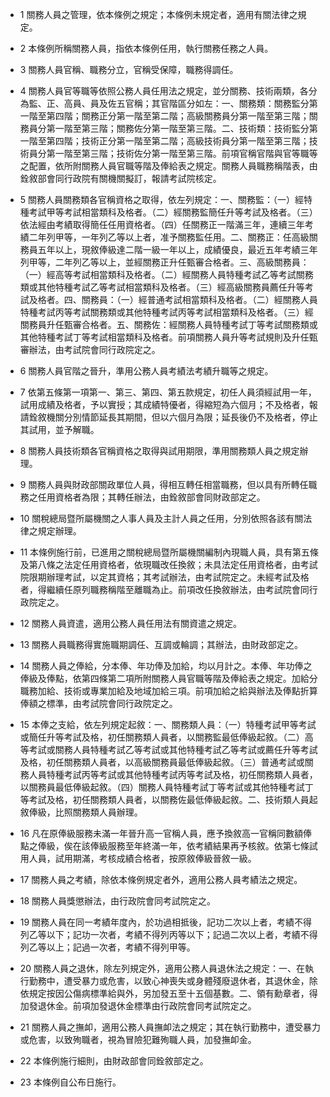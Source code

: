 * 1 關務人員之管理，依本條例之規定；本條例未規定者，適用有關法律之規定。

* 2 本條例所稱關務人員，指依本條例任用，執行關務任務之人員。

* 3 關務人員官稱、職務分立，官稱受保障，職務得調任。

* 4 關務人員官等職等依照公務人員任用法之規定，並分關務、技術兩類，各分為監、正、高員、員及佐五官稱；其官階區分如左：一、關務類：關務監分第一階至第四階；關務正分第一階至第二階；高級關務員分第一階至第三階；關務員分第一階至第三階；關務佐分第一階至第三階。二、技術類：技術監分第一階至第四階；技術正分第一階至第二階；高級技術員分第一階至第三階；技術員分第一階至第三階；技術佐分第一階至第三階。前項官稱官階與官等職等之配置，依所附關務人員官職等階及俸給表之規定。關務人員職務稱階表，由銓敘部會同行政院有關機關擬訂，報請考試院核定。

* 5 關務人員關務類各官稱資格之取得，依左列規定：一、關務監：（一）經特種考試甲等考試相當類科及格者。（二）經關務監簡任升等考試及格者。（三）依法經由考績取得簡任任用資格者。（四）任關務正一階滿三年，連續三年考績二年列甲等，一年列乙等以上者，准予關務監任用。二、關務正：任高級關務員五年以上，現敘俸級達二階一級一年以上，成績優良，最近五年考績三年列甲等，二年列乙等以上，並經關務正升任甄審合格者。三、高級關務員：（一）經高等考試相當類科及格者。（二）經關務人員特種考試乙等考試關務類或其他特種考試乙等考試相當類科及格者。（三）經高級關務員薦任升等考試及格者。四、關務員：（一）經普通考試相當類科及格者。（二）經關務人員特種考試丙等考試關務類或其他特種考試丙等考試相當類科及格者。（三）經關務員升任甄審合格者。五、關務佐：經關務人員特種考試丁等考試關務類或其他特種考試丁等考試相當類科及格者。前項關務人員升等考試規則及升任甄審辦法，由考試院會同行政院定之。

* 6 關務人員官階之晉升，準用公務人員考績法考績升職等之規定。

* 7 依第五條第一項第一、第三、第四、第五款規定，初任人員須經試用一年，試用成績及格者，予以實授；其成績特優者，得縮短為六個月；不及格者，報請銓敘機關分別情節延長其期間，但以六個月為限；延長後仍不及格者，停止其試用，並予解職。

* 8 關務人員技術類各官稱資格之取得與試用期限，準用關務類人員之規定辦理。

* 9 關務人員與財政部關政單位人員，得相互轉任相當職務，但以具有所轉任職務之任用資格者為限；其轉任辦法，由銓敘部會同財政部定之。

* 10 關稅總局暨所屬機關之人事人員及主計人員之任用，分別依照各該有關法律之規定辦理。

* 11 本條例施行前，已進用之關稅總局暨所屬機關編制內現職人員，具有第五條及第八條之法定任用資格者，依現職改任換敘；未具法定任用資格者，由考試院限期辦理考試，以定其資格；其考試辦法，由考試院定之。未經考試及格者，得繼續任原列職務稱階至離職為止。前項改任換敘辦法，由考試院會同行政院定之。

* 12 關務人員資遣，適用公務人員任用法有關資遣之規定。

* 13 關務人員職務得實施職期調任、互調或輪調；其辦法，由財政部定之。

* 14 關務人員之俸給，分本俸、年功俸及加給，均以月計之。本俸、年功俸之俸級及俸點，依第四條第二項所附關務人員官職等階及俸給表之規定。加給分職務加給、技術或專業加給及地域加給三項。前項加給之給與辦法及俸點折算俸額之標準，由考試院會同行政院定之。

* 15 本俸之支給，依左列規定起敘：一、關務類人員：（一）特種考試甲等考試或簡任升等考試及格，初任關務類人員者，以關務監最低俸級起敘。（二）高等考試或關務人員特種考試乙等考試或其他特種考試乙等考試或薦任升等考試及格，初任關務類人員者，以高級關務員最低俸級起敘。（三）普通考試或關務人員特種考試丙等考試或其他特種考試丙等考試及格，初任關務類人員者，以關務員最低俸級起敘。（四）關務人員特種考試丁等考試或其他特種考試丁等考試及格，初任關務類人員者，以關務佐最低俸級起敘。二、技術類人員起敘俸級，比照關務類人員辦理。

* 16 凡在原俸級服務未滿一年晉升高一官稱人員，應予換敘高一官稱同數額俸點之俸級，俟在該俸級服務至年終滿一年，依考績結果再予核敘。依第七條試用人員，試用期滿，考核成績合格者，按原敘俸級晉敘一級。

* 17 關務人員之考績，除依本條例規定者外，適用公務人員考績法之規定。

* 18 關務人員獎懲辦法，由行政院會同考試院定之。

* 19 關務人員在同一考績年度內，於功過相抵後，記功二次以上者，考績不得列乙等以下；記功一次者，考績不得列丙等以下；記過二次以上者，考績不得列乙等以上；記過一次者，考績不得列甲等。

* 20 關務人員之退休，除左列規定外，適用公務人員退休法之規定：一、在執行勤務中，遭受暴力或危害，以致心神喪失或身體殘廢退休者，其退休金，除依規定按因公傷病標準給與外，另加發五至十五個基數。二、領有勳章者，得加發退休金。前項加發退休金標準由行政院會同考試院定之。

* 21 關務人員之撫卹，適用公務人員撫卹法之規定；其在執行勤務中，遭受暴力或危害，以致殉職者，視為冒險犯難殉職人員，加發撫卹金。

* 22 本條例施行細則，由財政部會同銓敘部定之。

* 23 本條例自公布日施行。

